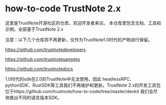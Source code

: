# how-to-code TrustNote 2.x

这里是TrustNote开源社区的仓库，欢迎开发者来访。
本仓库里包含文档、工具和示例。全部基于TrustNote 2.x

注意：以下几个仓库将不再更新，仅作为TrustNote1.0时代的产物进行保留。

https://github.com/trustnotedevelopers

https://github.com/trustnotesamples

https://github.com/trustnotedocs


1.0时代的sdk在2.0的TrustNote中无法使用，因此 headlessRPC、pythonSDK、RustSDK等工具我们不再维护和更新。TrustNote 2.x的开发工具包位于https://github.com/trustnote/how-to-code/tree/master/devkit 我们会尽快推出不同的语言版本SDK。

